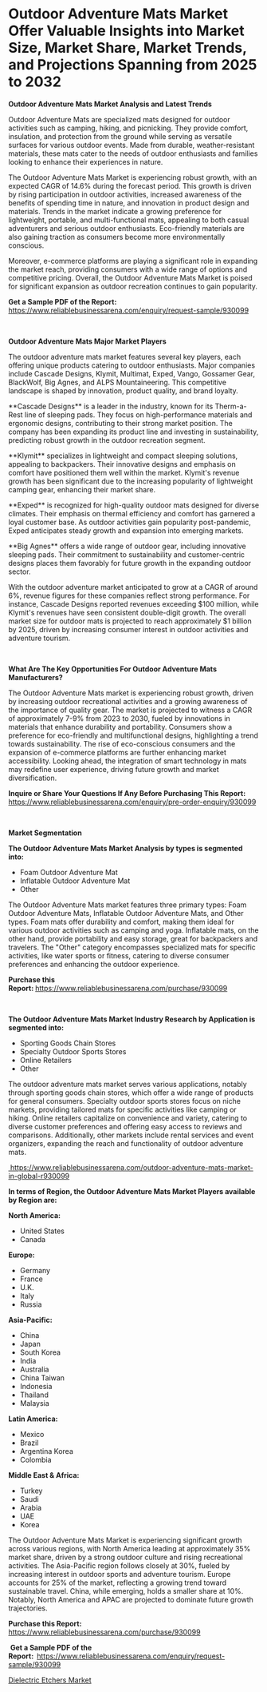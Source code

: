 <p><h1>Outdoor Adventure Mats Market Offer Valuable Insights into Market Size, Market Share, Market Trends, and Projections Spanning from 2025 to 2032</h1></p><p><strong>Outdoor Adventure Mats Market Analysis and Latest Trends</strong></p>
<p><p>Outdoor Adventure Mats are specialized mats designed for outdoor activities such as camping, hiking, and picnicking. They provide comfort, insulation, and protection from the ground while serving as versatile surfaces for various outdoor events. Made from durable, weather-resistant materials, these mats cater to the needs of outdoor enthusiasts and families looking to enhance their experiences in nature.</p><p>The Outdoor Adventure Mats Market is experiencing robust growth, with an expected CAGR of 14.6% during the forecast period. This growth is driven by rising participation in outdoor activities, increased awareness of the benefits of spending time in nature, and innovation in product design and materials. Trends in the market indicate a growing preference for lightweight, portable, and multi-functional mats, appealing to both casual adventurers and serious outdoor enthusiasts. Eco-friendly materials are also gaining traction as consumers become more environmentally conscious.</p><p>Moreover, e-commerce platforms are playing a significant role in expanding the market reach, providing consumers with a wide range of options and competitive pricing. Overall, the Outdoor Adventure Mats Market is poised for significant expansion as outdoor recreation continues to gain popularity.</p></p>
<p><strong>Get a Sample PDF of the Report:&nbsp;</strong> <a href="https://www.reliablebusinessarena.com/enquiry/request-sample/930099?utm_campaign=2994&utm_medium=2&utm_source=Github&utm_content=ia&utm_term=21032025&utm_id=outdoor-adventure-mats">https://www.reliablebusinessarena.com/enquiry/request-sample/930099</a></p>
<p>&nbsp;</p>
<p><strong>Outdoor Adventure Mats Major Market Players</strong></p>
<p><p>The outdoor adventure mats market features several key players, each offering unique products catering to outdoor enthusiasts. Major companies include Cascade Designs, Klymit, Multimat, Exped, Vango, Gossamer Gear, BlackWolf, Big Agnes, and ALPS Mountaineering. This competitive landscape is shaped by innovation, product quality, and brand loyalty.</p><p>**Cascade Designs** is a leader in the industry, known for its Therm-a-Rest line of sleeping pads. They focus on high-performance materials and ergonomic designs, contributing to their strong market position. The company has been expanding its product line and investing in sustainability, predicting robust growth in the outdoor recreation segment.</p><p>**Klymit** specializes in lightweight and compact sleeping solutions, appealing to backpackers. Their innovative designs and emphasis on comfort have positioned them well within the market. Klymit's revenue growth has been significant due to the increasing popularity of lightweight camping gear, enhancing their market share.</p><p>**Exped** is recognized for high-quality outdoor mats designed for diverse climates. Their emphasis on thermal efficiency and comfort has garnered a loyal customer base. As outdoor activities gain popularity post-pandemic, Exped anticipates steady growth and expansion into emerging markets.</p><p>**Big Agnes** offers a wide range of outdoor gear, including innovative sleeping pads. Their commitment to sustainability and customer-centric designs places them favorably for future growth in the expanding outdoor sector.</p><p>With the outdoor adventure market anticipated to grow at a CAGR of around 6%, revenue figures for these companies reflect strong performance. For instance, Cascade Designs reported revenues exceeding $100 million, while Klymit's revenues have seen consistent double-digit growth. The overall market size for outdoor mats is projected to reach approximately $1 billion by 2025, driven by increasing consumer interest in outdoor activities and adventure tourism.</p></p>
<p>&nbsp;</p>
<p><strong>What Are The Key Opportunities For Outdoor Adventure Mats Manufacturers?</strong></p>
<p><p>The Outdoor Adventure Mats market is experiencing robust growth, driven by increasing outdoor recreational activities and a growing awareness of the importance of quality gear. The market is projected to witness a CAGR of approximately 7-9% from 2023 to 2030, fueled by innovations in materials that enhance durability and portability. Consumers show a preference for eco-friendly and multifunctional designs, highlighting a trend towards sustainability. The rise of eco-conscious consumers and the expansion of e-commerce platforms are further enhancing market accessibility. Looking ahead, the integration of smart technology in mats may redefine user experience, driving future growth and market diversification.</p></p>
<p><strong>Inquire or Share Your Questions If Any Before Purchasing This Report:</strong> <a href="https://www.reliablebusinessarena.com/enquiry/pre-order-enquiry/930099?utm_campaign=2994&utm_medium=2&utm_source=Github&utm_content=ia&utm_term=21032025&utm_id=outdoor-adventure-mats">https://www.reliablebusinessarena.com/enquiry/pre-order-enquiry/930099</a></p>
<p>&nbsp;</p>
<p><strong>Market Segmentation</strong></p>
<p><strong>The Outdoor Adventure Mats Market Analysis by types is segmented into:</strong></p>
<p><ul><li>Foam Outdoor Adventure Mat</li><li>Inflatable Outdoor Adventure Mat</li><li>Other</li></ul></p>
<p><p>The Outdoor Adventure Mats market features three primary types: Foam Outdoor Adventure Mats, Inflatable Outdoor Adventure Mats, and Other types. Foam mats offer durability and comfort, making them ideal for various outdoor activities such as camping and yoga. Inflatable mats, on the other hand, provide portability and easy storage, great for backpackers and travelers. The "Other" category encompasses specialized mats for specific activities, like water sports or fitness, catering to diverse consumer preferences and enhancing the outdoor experience.</p></p>
<p><strong>Purchase this Report:&nbsp;</strong><a href="https://www.reliablebusinessarena.com/purchase/930099?utm_campaign=2994&utm_medium=2&utm_source=Github&utm_content=ia&utm_term=21032025&utm_id=outdoor-adventure-mats">https://www.reliablebusinessarena.com/purchase/930099</a></p>
<p>&nbsp;</p>
<p><strong>The Outdoor Adventure Mats Market Industry Research by Application is segmented into:</strong></p>
<p><ul><li>Sporting Goods Chain Stores</li><li>Specialty Outdoor Sports Stores</li><li>Online Retailers</li><li>Other</li></ul></p>
<p><p>The outdoor adventure mats market serves various applications, notably through sporting goods chain stores, which offer a wide range of products for general consumers. Specialty outdoor sports stores focus on niche markets, providing tailored mats for specific activities like camping or hiking. Online retailers capitalize on convenience and variety, catering to diverse customer preferences and offering easy access to reviews and comparisons. Additionally, other markets include rental services and event organizers, expanding the reach and functionality of outdoor adventure mats.</p></p>
<p><a href="https://www.reliablebusinessarena.com/outdoor-adventure-mats-market-in-global-r930099?utm_campaign=2994&utm_medium=2&utm_source=Github&utm_content=ia&utm_term=21032025&utm_id=outdoor-adventure-mats">&nbsp;https://www.reliablebusinessarena.com/outdoor-adventure-mats-market-in-global-r930099</a></p>
<p><strong>In terms of Region, the Outdoor Adventure Mats Market Players available by Region are:</strong></p>
<p>
    <p> <strong> North America: </strong>
        <ul>
            <li>United States</li>
            <li>Canada</li>
        </ul>
        </p> 
    <p> <strong> Europe: </strong>
        <ul>
            <li>Germany</li>
            <li>France</li>
            <li>U.K.</li>
            <li>Italy</li>
            <li>Russia</li>
        </ul>
        </p> 
    <p> <strong> Asia-Pacific: </strong>
        <ul>
            <li>China</li>
            <li>Japan</li>
            <li>South Korea</li>
            <li>India</li>
            <li>Australia</li>
            <li>China Taiwan</li>
            <li>Indonesia</li>
            <li>Thailand</li>
            <li>Malaysia</li>
        </ul>
        </p> 
    <p> <strong> Latin America: </strong>
        <ul>
            <li>Mexico</li>
            <li>Brazil</li>
            <li>Argentina Korea</li>
            <li>Colombia</li>
        </ul>
        </p> 
    <p> <strong> Middle East & Africa: </strong>
        <ul>
            <li>Turkey</li>
            <li>Saudi</li>
            <li>Arabia</li>
            <li>UAE</li>
            <li>Korea</li>
        </ul>
    </p>
    </p>
<p><p>The Outdoor Adventure Mats Market is experiencing significant growth across various regions, with North America leading at approximately 35% market share, driven by a strong outdoor culture and rising recreational activities. The Asia-Pacific region follows closely at 30%, fueled by increasing interest in outdoor sports and adventure tourism. Europe accounts for 25% of the market, reflecting a growing trend toward sustainable travel. China, while emerging, holds a smaller share at 10%. Notably, North America and APAC are projected to dominate future growth trajectories.</p></p>
<p><strong>Purchase this Report: </strong><a href="https://www.reliablebusinessarena.com/purchase/930099?utm_campaign=2994&utm_medium=2&utm_source=Github&utm_content=ia&utm_term=21032025&utm_id=outdoor-adventure-mats">https://www.reliablebusinessarena.com/purchase/930099</a></p>
<p>&nbsp;<strong>Get a Sample PDF of the Report:&nbsp;&nbsp;</strong><a href="https://www.reliablebusinessarena.com/enquiry/request-sample/930099?utm_campaign=2994&utm_medium=2&utm_source=Github&utm_content=ia&utm_term=21032025&utm_id=outdoor-adventure-mats">https://www.reliablebusinessarena.com/enquiry/request-sample/930099</a></p>
<p><strong></strong></p>
<p><p><a href="https://github.com/mayabungard8092/Market-Research-Report-List-1/blob/main/dielectric-etchers-market.md?utm_campaign=2994&utm_medium=2&utm_source=Github&utm_content=ia&utm_term=21032025&utm_id=outdoor-adventure-mats">Dielectric Etchers Market</a></p></p>